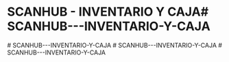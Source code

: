 # SCANHUB - INVENTARIO Y CAJA#   S C A N H U B - - - I N V E N T A R I O - Y - C A J A  
 #   S C A N H U B - - - I N V E N T A R I O - Y - C A J A  
 #   S C A N H U B - - - I N V E N T A R I O - Y - C A J A  
 #   S C A N H U B - - - I N V E N T A R I O - Y - C A J A  
 